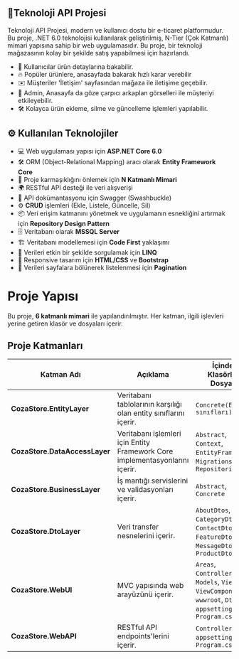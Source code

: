 ## 📱**Teknoloji API Projesi**
Teknoloji API Projesi, modern ve kullanıcı dostu bir e-ticaret platformudur. Bu proje, .NET 6.0 teknolojisi kullanılarak geliştirilmiş, N-Tier (Çok Katmanlı) mimari yapısına sahip bir web uygulamasıdır.
Bu proje, bir teknoloji mağazasının kolay bir şekilde satış yapabilmesi için hazırlandı.
- 📝 Kullanıcılar ürün detaylarına bakabilir.
- 🔥 Popüler ürünlere, anasayfada bakarak hızlı karar verebilir
- ✉️ Müşteriler 'İletişim' sayfasından mağaza ile iletişime geçebilir.
- 🎨 Admin, Anasayfa da göze çarpıcı arkaplan görselleri ile müşteriyi etkileyebilir.
- 🛠️ Kolayca ürün ekleme, silme ve güncelleme işlemleri yapılabilir.

## ⚙️ **Kullanılan Teknolojiler**

- 💻 Web uygulaması yapısı için **ASP.NET Core 6.0**
- 🛠️ ORM (Object-Relational Mapping) aracı olarak **Entity Framework Core**
- 📄 Proje karmaşıklığını önlemek için **N Katmanlı Mimari**
- 🌍 RESTful API desteği ile veri alışverişi
- 📜 API dokümantasyonu için Swagger (Swashbuckle)
- ⚙️ **CRUD** işlemleri (Ekle, Listele, Güncelle, Sil)
- 📦 Veri erişim katmanını yönetmek ve uygulamanın esnekliğini artırmak için **Repository Design Pattern**
- 🗄️ Veritabanı olarak **MSSQL Server**
- 🏗️ Veritabanı modellemesi için **Code First** yaklaşımı
- 🔎 Verileri etkin bir şekilde sorgulamak için **LINQ**
- 🎨 Responsive tasarım için **HTML/CSS** ve **Bootstrap**
- 📑 Verileri sayfalara bölünerek listelenmesi için **Pagination**
  


# Proje Yapısı

Bu proje, **6 katmanlı mimari** ile yapılandırılmıştır. Her katman, ilgili işlevleri yerine getiren klasör ve dosyaları içerir.

## Proje Katmanları

| Katman Adı                      | Açıklama                       | İçindeki Klasörler / Dosyalar             |
|---------------------------------|--------------------------------|------------------------------------------|
| **CozaStore.EntityLayer**       | Veritabanı tablolarının karşılığı olan entity sınıflarını içerir. | `Concrete(Entity sınıfları)`  |
| **CozaStore.DataAccessLayer**   | Veritabanı işlemleri için Entity Framework Core implementasyonlarını içerir. | `Abstract`, `Context`, `EntityFramework`, `Migrations`, `Repositories` |
| **CozaStore.BusinessLayer**     | İş mantığı servislerini ve validasyonları içerir. | `Abstract`, `Concrete` |
| **CozaStore.DtoLayer**          | Veri transfer nesnelerini içerir. | `AboutDtos`, `CategoryDtos`, `ContactDtos`, `FeatureDtos`, `MessageDtos`, `ProductDtos` |
| **CozaStore.WebUI**             | MVC yapısında web arayüzünü içerir. | `Areas`, `Controllers`, `Models`, `Views`, `ViewComponents`, `wwwroot`, `Dtos`, `appsettings.json`, `Program.cs` |
| **CozaStore.WebAPI**            | RESTful API endpoints'lerini içerir. | `Controllers`, `appsettings.json`, `Program.cs` |
